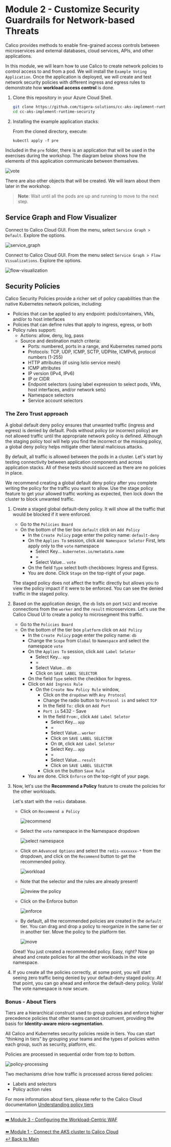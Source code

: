 # Module 2 - Customize Security Guardrails for Network-based Threats

Calico provides methods to enable fine-grained access controls between microservices and external databases, cloud services, APIs, and other applications.

In this module, we will learn how to use Calico to create network policies to control access to and from a pod. We will install the `Example Voting Application`. Once the application is deployed, we will create and test network security policies with different ingress and egress rules to demonstrate how **workload access control** is done.

1. Clone this repository in your Azure Cloud Shell.

   ```bash
   git clone https://github.com/tigera-solutions/cc-aks-implement-runtime-security.git && \
   cd cc-aks-implement-runtime-security
   ```

2. Installing the example application stacks:

   From the cloned directory, execute:
   ```
   kubectl apply -f pre
   ```

Included in the `pre` folder, there is an application that will be used in the exercises during the workshop. The diagram below shows how the elements of this application communicate between themselves.

![vote](https://github.com/tigera-solutions/cc-eks-compliance/assets/104035488/142ea62b-be3e-4c37-b39c-b501e1834f89)


There are also other objects that will be created. We will learn about them later in the workshop.

   > **Note**: Wait until all the pods are up and running to move to the next step.

## Service Graph and Flow Visualizer

Connect to Calico Cloud GUI. From the menu, select `Service Graph > Default`. Explore the options.

![service_graph](https://user-images.githubusercontent.com/104035488/192303379-efb43faa-1e71-41f2-9c54-c9b7f0538b34.gif)

Connect to Calico Cloud GUI. From the menu select `Service Graph > Flow Visualizations`. Explore the options.

![flow-visualization](https://user-images.githubusercontent.com/104035488/192358472-112c832f-2fd7-4294-b8cc-fec166a9b11e.gif)

## Security Policies

Calico Security Policies provide a richer set of policy capabilities than the native Kubernetes network policies, including:  

- Policies that can be applied to any endpoint: pods/containers, VMs, and/or to host interfaces
- Policies that can define rules that apply to ingress, egress, or both
- Policy rules support:
  - Actions: allow, deny, log, pass
  - Source and destination match criteria:
    - Ports: numbered, ports in a range, and Kubernetes named ports
    - Protocols: TCP, UDP, ICMP, SCTP, UDPlite, ICMPv6, protocol numbers (1-255)
    - HTTP attributes (if using Istio service mesh)
    - ICMP attributes
    - IP version (IPv4, IPv6)
    - IP or CIDR
    - Endpoint selectors (using label expression to select pods, VMs, host interfaces, and/or network sets)
    - Namespace selectors
    - Service account selectors

### The Zero Trust approach

A global default deny policy ensures that unwanted traffic (ingress and egress) is denied by default. Pods without policy (or incorrect policy) are not allowed traffic until the appropriate network policy is defined. Although the staging policy tool will help you find the incorrect or the missing policy, a global deny policy helps mitigate other lateral malicious attacks.

By default, all traffic is allowed between the pods in a cluster. Let's start by testing connectivity between application components and across application stacks. All of these tests should succeed as there are no policies in place.

We recommend creating a global default deny policy after you complete writing the policy for the traffic you want to allow. Use the stage policy feature to get your allowed traffic working as expected, then lock down the cluster to block unwanted traffic.

1. Create a staged global default-deny policy. It will show all the traffic that would be blocked if it were enforced.

   - Go to the `Policies Board`
   - On the bottom of the tier box `default` click on `Add Policy`
     - In the `Create Policy` page enter the policy name: `default-deny`
     - On the `Applies To` session, click `Add Namespace Seletor`
       First, lets apply only to the `vote` namespace
       - Select Key... `kubernetes.io/metadata.name`
       - =
       - Select Value... `vote`
     - On the field `Type` select both checkboxes: Ingress and Egress.
     - You are done. Click `Stage` on the top-right of your page.

   The staged policy does not affect the traffic directly but allows you to view the policy impact if it were to be enforced. You can see the denied traffic in the staged policy.

2. Based on the application design, the `db` lists on port `5432` and receive connections from the `worker` and the `result` microservices. 
   Let's use the Calico Cloud UI to create a policy to microsegment this traffic.

   - Go to the `Policies Board`
   - On the bottom of the tier box `platform` click on `Add Policy`
     - In the `Create Policy` page enter the policy name: `db`
     - Change the `Scope` from `Global` to `Namespace` and select the namespace `vote`
     - On the `Applies To` session, click `Add Label Seletor`
       - Select Key... `app`
       - =
       - Select Value... `db`
       - Click on `SAVE LABEL SELECTOR`
     - On the field `Type` select the checkbox for Ingress.
     - Click on `Add Ingress Rule`
       - On the `Create New Policy Rule` window,
         - Click on the `dropdown` with `Any Protocol`
         - Change the radio button to `Protocol is` and select `TCP`
         - In the field `To:` click on `Add Port` 
         - `Port is` 5432 - Save
         - In the field `From:`, click `Add Label Seletor`
           - Select Key... `app`
           - =
           - Select Value... `worker`
           - Click on `SAVE LABEL SELECTOR`  
           - On `OR`, click `Add Label Seletor`
           - Select Key... `app`
           - =
           - Select Value... `result`
           - Click on `SAVE LABEL SELECTOR`
         - Click on the button `Save Rule`
     - You are done. Click `Enforce` on the top-right of your page.

3. Now, let's use the **Recommend a Policy** feature to create the policies for the other workloads.

   Let's start with the `redis` database.

   - Click on `Recommend a Policy`
     
     ![recommend](https://github.com/tigera-solutions/cc-aks-detect-block-network-attacks/assets/104035488/328a7010-e008-49d1-bb6e-751c2ecdf413)
   
   - Select the `vote` namespace in the Namespace dropdown 
     
     ![select namespace](https://github.com/tigera-solutions/cc-aks-detect-block-network-attacks/assets/104035488/bb4bf93d-f1fc-425a-b5ca-7a53dcc53f85)

   - Click on `Advanced Options` and select the `redis-xxxxxxx-*` from the dropdown, and click on the `Recommend` button to get the recommended policy.

     ![workload](https://github.com/tigera-solutions/cc-aks-detect-block-network-attacks/assets/104035488/131fe2ce-d53e-4858-8128-23caef8ca6ac)
 
   - Note that the selector and the rules are already present!

     ![review the policy](https://github.com/tigera-solutions/cc-aks-detect-block-network-attacks/assets/104035488/05c16863-ff65-462d-b900-e67f82e47c32)
   
   - Click on the Enforce button

     ![enforce](https://github.com/tigera-solutions/cc-aks-detect-block-network-attacks/assets/104035488/5958c64e-9fc8-49ff-b5e0-64cb31465b3f)

   - By default, all the recommended policies are created in the `default` tier. You can drag and drop a policy to reorganize in the same tier or in another tier. Move the policy to the platform tier.
     
     ![move](https://github.com/tigera-solutions/cc-aks-detect-block-network-attacks/assets/104035488/fca4eefd-dd1a-4497-a242-13de99755929)

   Great! You just created a recommended policy. Easy, right? Now go ahead and create policies for all the other workloads in the vote namespace.

4. If you create all the policies correctly, at some point, you will start seeing zero traffic being denied by your default-deny staged policy. At that point, you can go ahead and enforce the default-deny policy. Voilà! The vote namespace is now secure.

### Bonus - About Tiers

Tiers are a hierarchical construct used to group policies and enforce higher precedence policies that other teams cannot circumvent, providing the basis for **Identity-aware micro-segmentation**. 

All Calico and Kubernetes security policies reside in tiers. You can start “thinking in tiers” by grouping your teams and the types of policies within each group, such as security, platform, etc.

Policies are processed in sequential order from top to bottom.

![policy-processing](https://user-images.githubusercontent.com/104035488/206433417-0d186664-1514-41cc-80d2-17ed0d20a2f4.png)

Two mechanisms drive how traffic is processed across tiered policies:

- Labels and selectors
- Policy action rules

For more information about tiers, please refer to the Calico Cloud documentation [Understanding policy tiers](https://docs.calicocloud.io/get-started/tutorials/policy-tiers)


--- 

[:arrow_right: Module 3 - Configuring the Workload-Centric WAF](/mod/module-3-waf.md)  <br>

[:arrow_left: Module 1 - Connect the AKS cluster to Calico Cloud](/mod/module-1-connect-calicocloud.md)    
[:leftwards_arrow_with_hook: Back to Main](/README.md)  

